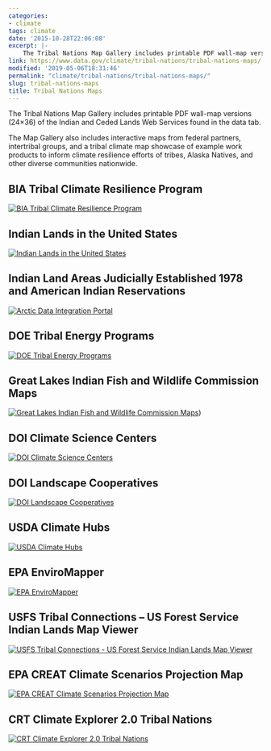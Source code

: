 ```yaml
---
categories:
- climate
tags: climate
date: '2015-10-28T22:06:08'
excerpt: |-
    The Tribal Nations Map Gallery includes printable PDF wall-map versions (24×36) of the Indian and Ceded Lands Web Services found in the data tab. The Map Gallery also includes interactive maps from federal partners, intertribal groups, and a tribal climate map showcase of example work products to inform climate resilience efforts of tribes, Alaska Natives, and other diverse communities nationwide…
link: https://www.data.gov/climate/tribal-nations/tribal-nations-maps/
modified: '2019-05-06T18:31:46'
permalink: "climate/tribal-nations/tribal-nations-maps/"
slug: tribal-nations-maps
title: Tribal Nations Maps
---
```


The Tribal Nations Map Gallery includes printable PDF wall-map versions (24×36) of the Indian and Ceded Lands Web Services found in the data tab.

The Map Gallery also includes interactive maps from federal partners, intertribal groups, and a tribal climate map showcase of example work products to inform climate resilience efforts of tribes, Alaska Natives, and other diverse communities nationwide.

## BIA Tribal Climate Resilience Program
[![BIA Tribal Climate Resilience Program](https://s3-us-gov-west-1.amazonaws.com/cg-0817d6e3-93c4-4de8-8b32-da6919464e61/BIATCRPAwardsThumb2.png "BIA Tribal Climate Resilience Program")](https://biamaps.doi.gov/climatechange/ "BIA Tribal Climate Resilience Program")

## Indian Lands in the United States
[![Indian Lands in the United States](https://s3-us-gov-west-1.amazonaws.com/cg-0817d6e3-93c4-4de8-8b32-da6919464e61/indian_lands.png "Indian Lands in the United States")](https://www.bia.gov/cs/groups/webteam/documents/document/idc1-028635.pdf "Indian Lands in the United States")

## Indian Land Areas Judicially Established 1978 and American Indian Reservations
[![Arctic Data Integration Portal](https://s3-us-gov-west-1.amazonaws.com/cg-0817d6e3-93c4-4de8-8b32-da6919464e61/indian_lands_judicially.png "Indian Land Areas Judicially Established 1978 and American Indian Reservations")](https://www.bia.gov/cs/groups/webteam/documents/document/idc1-032044.pdf "Indian Land Areas Judicially Established 1978 and American Indian Reservations")

## DOE Tribal Energy Programs
[![DOE Tribal Energy Programs](https://s3-us-gov-west-1.amazonaws.com/cg-0817d6e3-93c4-4de8-8b32-da6919464e61/tribal_energy_program_map.png "DOE Tribal Energy Programs")](https://maps.nrel.gov/tribal-energy-atlas/?aL=-OWxkj%255Bv%255D%3Dt%26tvoQdU%255Bv%255D%3Dt%26tvoQdU%255Bd%255D%3D1&bL=clight&cE=0&lR=0&mC=53.225768%2C-103.18359375&tour=splash&zL=3 "DOE Tribal Energy Programs")

## Great Lakes Indian Fish and Wildlife Commission Maps
[![Great Lakes Indian Fish and Wildlife Commission Maps](https://s3-us-gov-west-1.amazonaws.com/cg-0817d6e3-93c4-4de8-8b32-da6919464e61/great_lakes_maps.png "Great Lakes Indian Fish and Wildlife Commission Maps")](https://maps.glifwc.org/ "Great Lakes Indian Fish and Wildlife Commission Maps"))

## DOI Climate Science Centers
[![DOI Climate Science Centers](https://s3-us-gov-west-1.amazonaws.com/cg-0817d6e3-93c4-4de8-8b32-da6919464e61/CSC_regions.jpg "DOI Climate Science Centers")](https://www.doi.gov/csc/centers "DOI Climate Science Centers")

## DOI Landscape Cooperatives
[![DOI Landscape Cooperatives](https://s3-us-gov-west-1.amazonaws.com/cg-0817d6e3-93c4-4de8-8b32-da6919464e61/lccs.png "DOI Landscape Cooperatives")](https://lccnetwork.org/map "DOI Landscape Cooperatives")

## USDA Climate Hubs
[![USDA Climate Hubs](https://s3-us-gov-west-1.amazonaws.com/cg-0817d6e3-93c4-4de8-8b32-da6919464e61/ClimateHubs.png "USDA Climate Hubs")](https://www.climatehubs.oce.usda.gov/)

## EPA EnviroMapper
[![EPA EnviroMapper](https://s3-us-gov-west-1.amazonaws.com/cg-0817d6e3-93c4-4de8-8b32-da6919464e61/Enviromapper.png "EPA EnviroMapper")](https://www2.epa.gov/emefdata/em4ef.home "EPA EnviroMapper")

## USFS Tribal Connections – US Forest Service Indian Lands Map Viewer
[![USFS Tribal Connections - US Forest Service Indian Lands Map Viewer](https://s3-us-gov-west-1.amazonaws.com/cg-0817d6e3-93c4-4de8-8b32-da6919464e61/USFSTribalConnections.png "USFS Tribal Connections - US Forest Service Indian Lands Map Viewer")](https://usfs.maps.arcgis.com/apps/webappviewer/index.html?id=fe311f69cb1d43558227d73bc34f3a32 "USFS Tribal Connections - US Forest Service Indian Lands Map Viewer")

## EPA CREAT Climate Scenarios Projection Map
[![EPA CREAT Climate Scenarios Projection Map](https://s3-us-gov-west-1.amazonaws.com/cg-0817d6e3-93c4-4de8-8b32-da6919464e61/EPAcreateCprjMapThumb.png "EPA CREAT Climate Scenarios Projection Map")](https://epa.maps.arcgis.com/apps/MapSeries/index.html?appid=3805293158d54846a29f750d63c6890e "EPA CREAT Climate Scenarios Projection Map")

## CRT Climate Explorer 2.0 Tribal Nations
[![CRT Climate Explorer 2.0 Tribal Nations](https://s3-us-gov-west-1.amazonaws.com/cg-0817d6e3-93c4-4de8-8b32-da6919464e61/TNinCRTce2.png "CRT Climate Explorer 2.0 Tribal Nations")](https://toolkit.climate.gov/climate-explorer2/case.php?id=tribal_nations&group=group3&zoom=5&center=-11207502.835285682%2C4241337.82548786&layers=tile_layer%2Ctile_layer%2Cname_layer%2Cbia_indian_lands&active_year=2010 "CRT Climate Explorer 2.0 Tribal Nations")
